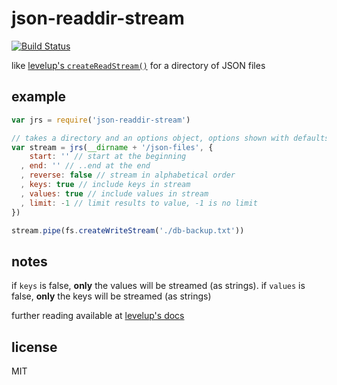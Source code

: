 json-readdir-stream
====

[![Build Status](https://travis-ci.org/jarofghosts/json-readdir-stream.svg)](https://travis-ci.org/jarofghosts/json-readdir-stream)

like [levelup's `createReadStream()`](https://github.com/rvagg/node-levelup#createReadStream)
for a directory of JSON files

## example

```js
var jrs = require('json-readdir-stream')

// takes a directory and an options object, options shown with defaults
var stream = jrs(__dirname + '/json-files', {
    start: '' // start at the beginning
  , end: '' // ..end at the end
  , reverse: false // stream in alphabetical order
  , keys: true // include keys in stream
  , values: true // include values in stream
  , limit: -1 // limit results to value, -1 is no limit
})

stream.pipe(fs.createWriteStream('./db-backup.txt'))
```

## notes

if `keys` is false, **only** the values will be streamed (as strings). if
`values` is false, **only** the keys will be streamed (as strings)

further reading available at
[levelup's docs](https://github.com/rvagg/node-levelup#createReadStream)

## license

MIT
